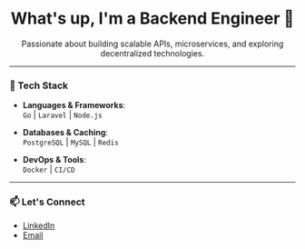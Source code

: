 <h1 align="center">What's up, I'm a Backend Engineer 👋</h1>

<p align="center">
  Passionate about building scalable APIs, microservices, and exploring decentralized technologies.
</p>

---

### 🚀 Tech Stack

- **Languages & Frameworks**:  
  `Go` | `Laravel` | `Node.js`

- **Databases & Caching**:  
  `PostgreSQL` | `MySQL` | `Redis`

- **DevOps & Tools**:  
  `Docker` | `CI/CD`

---

### 📫 Let's Connect

- [LinkedIn](https://www.linkedin.com/in/rafly-nr/)  
- [Email](mailto:raaflynr@gmail.com)
